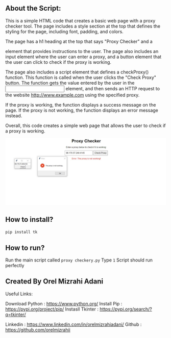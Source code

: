 
<h2>About the Script:</h2>

This is a simple HTML code that creates a basic web page with a proxy checker tool. The page includes a style section at the top that defines the styling for the page, including font, padding, and colors.

The page has a h1 heading at the top that says "Proxy Checker" and a <p> element that provides instructions to the user. The page also includes an input element where the user can enter a proxy, and a button element that the user can click to check if the proxy is working.

The page also includes a script element that defines a checkProxy() function. This function is called when the user clicks the "Check Proxy" button. The function gets the value entered by the user in the <input> element, and then sends an HTTP request to the website http://www.example.com using the specified proxy.

If the proxy is working, the function displays a success message on the page. If the proxy is not working, the function displays an error message instead.

Overall, this code creates a simple web page that allows the user to check if a proxy is working.


![Screenshot](sc.jpg)

<h2>How to install?</h2>

<code>pip install tk</code>

<h2> How to run?</h2>
<text>Run the main script called <code>proxy checkery.py</code></text>
Type <code>1</code>
Script should run perfectly


<h2>Created By Orel Mizrahi Adani</h2>


Useful Links:

Download Python : https://www.python.org/
Install Pip : https://pypi.org/project/pip/
Instasll Tkinter : https://pypi.org/search/?q=tkinter/

Linkedin : https://www.linkedin.com/in/orelmizrahiadani/
Github : https://github.com/orelmizrahii

